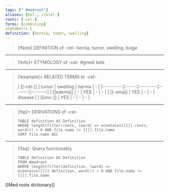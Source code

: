 ```yaml
---
tags: [" #medroot"]
aliases: [kel-, c(k)el-]
roots: [-cel-]
forms: [combining]
alphabet:: C
definition: [hernia, tumor, swelling]
---
```

>[!Note] DEFINITION of -cel-
>hernia, tumor, swelling, *bulge*
_____
>[!info]+ ETYMOLOGY of -cel-
>#greek kele
_____
>[!example]+ RELATED TERMS to -cel-
>
>| [[-cel-]] | tumor | swelling | hernia |    -    |
|:---------:|:-----:|:--------:|:------:|:-------:|
| [[edema]] |   -   |   YES    |   -    |    -    |
| [[-oma]]  |  YES  |    -     |   -    | disease |
| [[onc-]]  |  YES  |    -     |   -    |    -    |
_____
>[!tip]+ DERIVATIONS of -cel-
>```dataview
>TABLE definition AS Definition 
>WHERE length(filter(roots, (word) => econtains([[]].roots, word))) > 0 AND file.name != [[]].file.name
>SORT file.name ASC
>```
_____
>[!faq]- Query functionality
>
>```dataview
>TABLE definition AS Definition
>FROM #medroot
>WHERE length(filter(definition, (word) => econtains([[]].definition, word))) > 0 AND file.name != [[]].file.name
>```

[[Med roots dictionary]]


